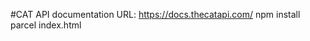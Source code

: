 <!-- To run the site -->
#CAT API
documentation URL: https://docs.thecatapi.com/
npm install
parcel index.html